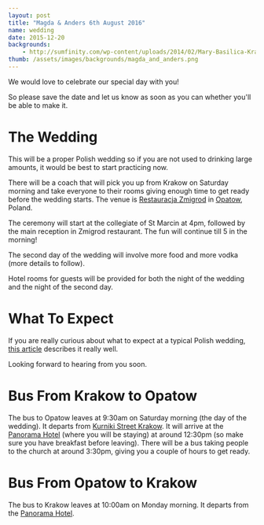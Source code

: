 ```yaml
---
layout: post
title: "Magda & Anders 6th August 2016"
name: wedding
date: 2015-12-20
backgrounds:
    - http://sumfinity.com/wp-content/uploads/2014/02/Mary-Basilica-Krakow.jpg
thumb: /assets/images/backgrounds/magda_and_anders.png
---
```


We would love to celebrate our special day with you!

So please save the date and let us know as soon as you can whether you'll be able to make it.

# The Wedding
This will be a proper Polish wedding so if you are not used to drinking large amounts, it would be best to start practicing now.

There will be a coach that will pick you up from Krakow on Saturday morning and take everyone to their rooms giving enough time to get ready before the wedding starts. The venue is [Restauracja Zmigrod] in [Opatow], Poland.

The ceremony will start at the collegiate of St Marcin at 4pm, followed by the main reception in Zmigrod restaurant. The fun will continue till 5 in the morning!

The second day of the wedding will involve more food and more vodka (more details to follow).

Hotel rooms for guests will be provided for both the night of the wedding and the night of the second day.

# What To Expect

If you are really curious about what to expect at a typical Polish wedding, [this article] describes it really well.

Looking forward to hearing from you soon.

# Bus From Krakow to Opatow

The bus to Opatow leaves at 9:30am on Saturday morning (the day of the wedding). It departs from [Kurniki Street Krakow]. It will arrive at the [Panorama Hotel] (where you will be staying) at around 12:30pm (so make sure you have breakfast before leaving). There will be a bus taking people to the church at around 3:30pm, giving you a couple of hours to get ready.

# Bus From Opatow to Krakow

The bus to Krakow leaves at 10:00am on Monday morning. It departs from the [Panorama Hotel].

[Kurniki Street Krakow]:https://www.google.co.uk/maps/place/Kurniki,+Krak%C3%B3w,+Poland/@50.0667232,19.9416462,17z/data=!4m5!3m4!1s0x47165b1ac0da1243:0x49f16b185b1f6ff2!8m2!3d50.0672697!4d19.9437035
[Panorama Hotel]: http://www.panorama-hotel.pl/en/
[Restauracja Zmigrod]:http://www.zmigrod.com/index.php?option=com_content&view=article&id=3&Itemid=3
[Opatow]: https://en.m.wikipedia.org/wiki/Opatów
[this article]: http://culture.pl/en/article/a-foreigners-guide-to-polish-weddings
